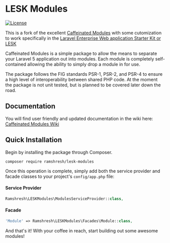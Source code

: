 LESK Modules
===================
[![License](https://img.shields.io/badge/licence-GPLv3-brightgreen.svg)](https://tldrlegal.com/license/gnu-general-public-license-v3-(gpl-3))

This is a fork of the excellent [Caffeinated Modules](https://github.com/caffeinated/modules) with some cutomization to work specifically in the [Laravel Enterprise Web application Starter Kit or LESK](https://github.com/sroutier/laravel-5.1-enterprise-starter-kit)

Caffeinated Modules is a simple package to allow the means to separate your Laravel 5 application out into modules. Each module is completely self-contained allowing the ability to simply drop a module in for use.

The package follows the FIG standards PSR-1, PSR-2, and PSR-4 to ensure a high level of interoperability between shared PHP code. At the moment the package is not unit tested, but is planned to be covered later down the road.

Documentation
-------------
You will find user friendly and updated documentation in the wiki here: [Caffeinated Modules Wiki](https://github.com/caffeinated/modules/wiki)

Quick Installation
------------------
Begin by installing the package through Composer.

```
composer require ramshresh/lesk-modules
```

Once this operation is complete, simply add both the service provider and facade classes to your project's `config/app.php` file:

#### Service Provider

```php
Ramshresh\LESKModules\ModulesServiceProvider::class,
```

#### Facade

```php
'Module' => Ramshresh\LESKModules\Facades\Module::class,
```

And that's it! With your coffee in reach, start building out some awesome modules!
